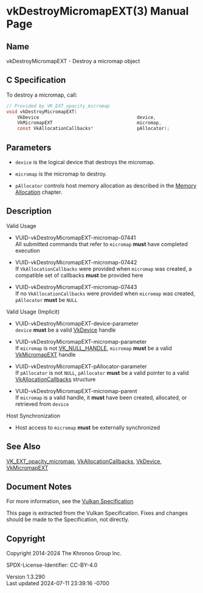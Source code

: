 # vkDestroyMicromapEXT(3) Manual Page

## Name

vkDestroyMicromapEXT - Destroy a micromap object



## <a href="#_c_specification" class="anchor"></a>C Specification

To destroy a micromap, call:

``` c
// Provided by VK_EXT_opacity_micromap
void vkDestroyMicromapEXT(
    VkDevice                                    device,
    VkMicromapEXT                               micromap,
    const VkAllocationCallbacks*                pAllocator);
```

## <a href="#_parameters" class="anchor"></a>Parameters

- `device` is the logical device that destroys the micromap.

- `micromap` is the micromap to destroy.

- `pAllocator` controls host memory allocation as described in the <a
  href="https://registry.khronos.org/vulkan/specs/1.3-extensions/html/vkspec.html#memory-allocation"
  target="_blank" rel="noopener">Memory Allocation</a> chapter.

## <a href="#_description" class="anchor"></a>Description

Valid Usage

- <a href="#VUID-vkDestroyMicromapEXT-micromap-07441"
  id="VUID-vkDestroyMicromapEXT-micromap-07441"></a>
  VUID-vkDestroyMicromapEXT-micromap-07441  
  All submitted commands that refer to `micromap` **must** have
  completed execution

- <a href="#VUID-vkDestroyMicromapEXT-micromap-07442"
  id="VUID-vkDestroyMicromapEXT-micromap-07442"></a>
  VUID-vkDestroyMicromapEXT-micromap-07442  
  If `VkAllocationCallbacks` were provided when `micromap` was created,
  a compatible set of callbacks **must** be provided here

- <a href="#VUID-vkDestroyMicromapEXT-micromap-07443"
  id="VUID-vkDestroyMicromapEXT-micromap-07443"></a>
  VUID-vkDestroyMicromapEXT-micromap-07443  
  If no `VkAllocationCallbacks` were provided when `micromap` was
  created, `pAllocator` **must** be `NULL`

Valid Usage (Implicit)

- <a href="#VUID-vkDestroyMicromapEXT-device-parameter"
  id="VUID-vkDestroyMicromapEXT-device-parameter"></a>
  VUID-vkDestroyMicromapEXT-device-parameter  
  `device` **must** be a valid [VkDevice](https://registry.khronos.org/vulkan/specs/1.3-extensions/man/html/VkDevice.html) handle

- <a href="#VUID-vkDestroyMicromapEXT-micromap-parameter"
  id="VUID-vkDestroyMicromapEXT-micromap-parameter"></a>
  VUID-vkDestroyMicromapEXT-micromap-parameter  
  If `micromap` is not [VK_NULL_HANDLE](https://registry.khronos.org/vulkan/specs/1.3-extensions/man/html/VK_NULL_HANDLE.html), `micromap`
  **must** be a valid [VkMicromapEXT](https://registry.khronos.org/vulkan/specs/1.3-extensions/man/html/VkMicromapEXT.html) handle

- <a href="#VUID-vkDestroyMicromapEXT-pAllocator-parameter"
  id="VUID-vkDestroyMicromapEXT-pAllocator-parameter"></a>
  VUID-vkDestroyMicromapEXT-pAllocator-parameter  
  If `pAllocator` is not `NULL`, `pAllocator` **must** be a valid
  pointer to a valid [VkAllocationCallbacks](https://registry.khronos.org/vulkan/specs/1.3-extensions/man/html/VkAllocationCallbacks.html)
  structure

- <a href="#VUID-vkDestroyMicromapEXT-micromap-parent"
  id="VUID-vkDestroyMicromapEXT-micromap-parent"></a>
  VUID-vkDestroyMicromapEXT-micromap-parent  
  If `micromap` is a valid handle, it **must** have been created,
  allocated, or retrieved from `device`

Host Synchronization

- Host access to `micromap` **must** be externally synchronized

## <a href="#_see_also" class="anchor"></a>See Also

[VK_EXT_opacity_micromap](https://registry.khronos.org/vulkan/specs/1.3-extensions/man/html/VK_EXT_opacity_micromap.html),
[VkAllocationCallbacks](https://registry.khronos.org/vulkan/specs/1.3-extensions/man/html/VkAllocationCallbacks.html),
[VkDevice](https://registry.khronos.org/vulkan/specs/1.3-extensions/man/html/VkDevice.html), [VkMicromapEXT](https://registry.khronos.org/vulkan/specs/1.3-extensions/man/html/VkMicromapEXT.html)

## <a href="#_document_notes" class="anchor"></a>Document Notes

For more information, see the <a
href="https://registry.khronos.org/vulkan/specs/1.3-extensions/html/vkspec.html#vkDestroyMicromapEXT"
target="_blank" rel="noopener">Vulkan Specification</a>

This page is extracted from the Vulkan Specification. Fixes and changes
should be made to the Specification, not directly.

## <a href="#_copyright" class="anchor"></a>Copyright

Copyright 2014-2024 The Khronos Group Inc.

SPDX-License-Identifier: CC-BY-4.0

Version 1.3.290  
Last updated 2024-07-11 23:39:16 -0700

